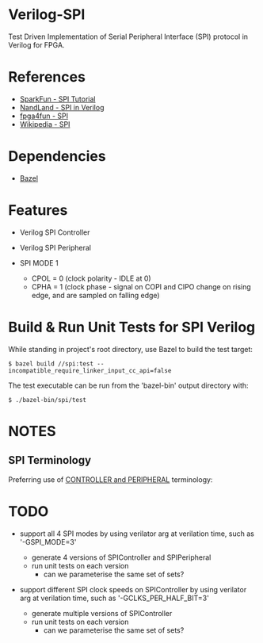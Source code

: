 # Verilog-SPI

Test Driven Implementation of Serial Peripheral Interface (SPI) protocol in Verilog for FPGA.

# References 

- [SparkFun -  SPI Tutorial](https://learn.sparkfun.com/tutorials/serial-peripheral-interface-spi/all)
- [NandLand - SPI in Verilog](https://www.youtube.com/watch?v=TR0Pw89EuGk&list=PLnAoag7Ew-vq5kOyfyNN50xL718AtLoCQ&index=3)
- [fpga4fun - SPI](https://www.fpga4fun.com/SPI1.html)
- [Wikipedia - SPI](https://en.wikipedia.org/wiki/Serial_Peripheral_Interface)

# Dependencies

- [Bazel](https://docs.bazel.build/versions/3.7.0/install.html)


# Features

- Verilog SPI Controller

- Verilog SPI Peripheral

- SPI MODE 1
  - CPOL = 0 (clock polarity - IDLE at 0)
  - CPHA = 1 (clock phase - signal on COPI and CIPO change on rising edge, and are sampled on falling edge)

# Build & Run Unit Tests for SPI Verilog

While standing in project's root directory, use Bazel to build the test target:

```
$ bazel build //spi:test --incompatible_require_linker_input_cc_api=false
```

The test executable can be run from the 'bazel-bin' output directory with:

```
$ ./bazel-bin/spi/test
```

# NOTES

## SPI Terminology

Preferring use of [CONTROLLER and PERIPHERAL](https://www.sparkfun.com/spi_signal_names?_ga=2.39707619.1760252179.1606575342-655091437.1606575342) terminology:

# TODO

- support all 4 SPI modes by using verilator arg at verilation time, such as '-GSPI_MODE=3' 
   - generate 4 versions of SPIController and SPIPeripheral
   - run unit tests on each version
     - can we parameterise the same set of sets?

- support different SPI clock speeds on SPIController by using verilator arg at verilation time, such as '-GCLKS_PER_HALF_BIT=3'
   - generate multiple versions of SPIController
   - run unit tests on each version
     - can we parameterise the same set of sets?
